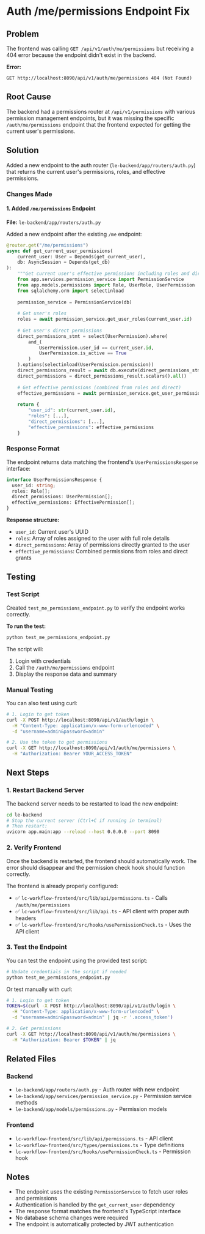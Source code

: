 # Auth /me/permissions Endpoint Fix

## Problem
The frontend was calling `GET /api/v1/auth/me/permissions` but receiving a 404 error because the endpoint didn't exist in the backend.

**Error:**
```
GET http://localhost:8090/api/v1/auth/me/permissions 404 (Not Found)
```

## Root Cause
The backend had a permissions router at `/api/v1/permissions` with various permission management endpoints, but it was missing the specific `/auth/me/permissions` endpoint that the frontend expected for getting the current user's permissions.

## Solution
Added a new endpoint to the auth router (`le-backend/app/routers/auth.py`) that returns the current user's permissions, roles, and effective permissions.

### Changes Made

#### 1. Added `/me/permissions` Endpoint
**File:** `le-backend/app/routers/auth.py`

Added a new endpoint after the existing `/me` endpoint:

```python
@router.get("/me/permissions")
async def get_current_user_permissions(
    current_user: User = Depends(get_current_user),
    db: AsyncSession = Depends(get_db)
):
    """Get current user's effective permissions including roles and direct permissions."""
    from app.services.permission_service import PermissionService
    from app.models.permissions import Role, UserRole, UserPermission
    from sqlalchemy.orm import selectinload
    
    permission_service = PermissionService(db)
    
    # Get user's roles
    roles = await permission_service.get_user_roles(current_user.id)
    
    # Get user's direct permissions
    direct_permissions_stmt = select(UserPermission).where(
        and_(
            UserPermission.user_id == current_user.id,
            UserPermission.is_active == True
        )
    ).options(selectinload(UserPermission.permission))
    direct_permissions_result = await db.execute(direct_permissions_stmt)
    direct_permissions = direct_permissions_result.scalars().all()
    
    # Get effective permissions (combined from roles and direct)
    effective_permissions = await permission_service.get_user_permissions(current_user.id)
    
    return {
        "user_id": str(current_user.id),
        "roles": [...],
        "direct_permissions": [...],
        "effective_permissions": effective_permissions
    }
```

### Response Format
The endpoint returns data matching the frontend's `UserPermissionsResponse` interface:

```typescript
interface UserPermissionsResponse {
  user_id: string;
  roles: Role[];
  direct_permissions: UserPermission[];
  effective_permissions: EffectivePermission[];
}
```

**Response structure:**
- `user_id`: Current user's UUID
- `roles`: Array of roles assigned to the user with full role details
- `direct_permissions`: Array of permissions directly granted to the user
- `effective_permissions`: Combined permissions from roles and direct grants

## Testing

### Test Script
Created `test_me_permissions_endpoint.py` to verify the endpoint works correctly.

**To run the test:**
```bash
python test_me_permissions_endpoint.py
```

The script will:
1. Login with credentials
2. Call the `/auth/me/permissions` endpoint
3. Display the response data and summary

### Manual Testing
You can also test using curl:

```bash
# 1. Login to get token
curl -X POST http://localhost:8090/api/v1/auth/login \
  -H "Content-Type: application/x-www-form-urlencoded" \
  -d "username=admin&password=admin"

# 2. Use the token to get permissions
curl -X GET http://localhost:8090/api/v1/auth/me/permissions \
  -H "Authorization: Bearer YOUR_ACCESS_TOKEN"
```

## Next Steps

### 1. Restart Backend Server
The backend server needs to be restarted to load the new endpoint:

```bash
cd le-backend
# Stop the current server (Ctrl+C if running in terminal)
# Then restart:
uvicorn app.main:app --reload --host 0.0.0.0 --port 8090
```

### 2. Verify Frontend
Once the backend is restarted, the frontend should automatically work. The error should disappear and the permission check hook should function correctly.

The frontend is already properly configured:
- ✅ `lc-workflow-frontend/src/lib/api/permissions.ts` - Calls `/auth/me/permissions`
- ✅ `lc-workflow-frontend/src/lib/api.ts` - API client with proper auth headers
- ✅ `lc-workflow-frontend/src/hooks/usePermissionCheck.ts` - Uses the API client

### 3. Test the Endpoint
You can test the endpoint using the provided test script:

```bash
# Update credentials in the script if needed
python test_me_permissions_endpoint.py
```

Or test manually with curl:

```bash
# 1. Login to get token
TOKEN=$(curl -X POST http://localhost:8090/api/v1/auth/login \
  -H "Content-Type: application/x-www-form-urlencoded" \
  -d "username=admin&password=admin" | jq -r '.access_token')

# 2. Get permissions
curl -X GET http://localhost:8090/api/v1/auth/me/permissions \
  -H "Authorization: Bearer $TOKEN" | jq
```

## Related Files

### Backend
- `le-backend/app/routers/auth.py` - Auth router with new endpoint
- `le-backend/app/services/permission_service.py` - Permission service methods
- `le-backend/app/models/permissions.py` - Permission models

### Frontend
- `lc-workflow-frontend/src/lib/api/permissions.ts` - API client
- `lc-workflow-frontend/src/types/permissions.ts` - Type definitions
- `lc-workflow-frontend/src/hooks/usePermissionCheck.ts` - Permission hook

## Notes

- The endpoint uses the existing `PermissionService` to fetch user roles and permissions
- Authentication is handled by the `get_current_user` dependency
- The response format matches the frontend's TypeScript interface
- No database schema changes were required
- The endpoint is automatically protected by JWT authentication
